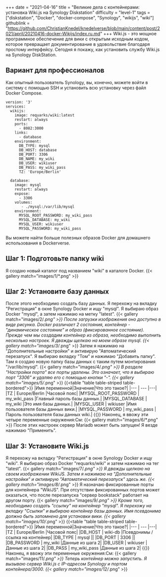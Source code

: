 +++
date = "2021-04-16"
title = "Великие дела с контейнерами: установка Wiki.js на Synology Diskstation"
difficulty = "level-1"
tags = ["diskstation", "Docker", "docker-compose", "Synology", "wikijs", "wiki"]
githublink = "https://github.com/ChristianKnedel/knedelverse/blob/main/content/post/2021/april/20210416-docker-Wikijs/index.ru.md"
+++
Wiki.js - это мощное программное обеспечение для вики с открытым исходным кодом, которое превращает документирование в удовольствие благодаря простому интерфейсу. Сегодня я покажу, как установить службу Wiki.js на Synology DiskStation.
## Вариант для профессионалов
Как опытный пользователь Synology, вы, конечно, можете войти в систему с помощью SSH и установить всю установку через файл Docker Compose.
```
version: '3'
services:
  wikijs:
    image: requarks/wiki:latest
    restart: always
    ports:
      - 8082:3000
    links:
      - database
    environment:
      DB_TYPE: mysql
      DB_HOST: database
      DB_PORT: 3306
      DB_NAME: my_wiki
      DB_USER: wikiuser
      DB_PASS: my_wiki_pass
      TZ: 'Europe/Berlin'

  database:
    image: mysql
    restart: always
    expose:
      - 3306
    volumes:
       - ./mysql:/var/lib/mysql
    environment:
      MYSQL_ROOT_PASSWORD: my_wiki_pass
      MYSQL_DATABASE: my_wiki
      MYSQL_USER: wikiuser
      MYSQL_PASSWORD: my_wiki_pass

```
Вы можете найти больше полезных образов Docker для домашнего использования в Dockerverse.
## Шаг 1: Подготовьте папку wiki
Я создаю новый каталог под названием "wiki" в каталоге Docker.
{{< gallery match="images/1/*.png" >}}

## Шаг 2: Установите базу данных
После этого необходимо создать базу данных. Я перехожу на вкладку "Регистрация" в окне Synology Docker и ищу "mysql". Я выбираю образ Docker "mysql", а затем нажимаю на метку "latest".
{{< gallery match="images/2/*.png" >}}
После загрузки изображения оно доступно в виде рисунка. Docker различает 2 состояния, контейнер - "динамическое состояние" и образ (фиксированное состояние). Прежде чем мы создадим контейнер из образа, необходимо выполнить несколько настроек. Я дважды щелкаю на моем образе mysql.
{{< gallery match="images/3/*.png" >}}
Затем я нажимаю на "Дополнительные настройки" и активирую "Автоматический перезапуск". Я выбираю вкладку "Том" и нажимаю "Добавить папку". Там я создаю новую папку базы данных с таким путем монтирования "/var/lib/mysql".
{{< gallery match="images/4/*.png" >}}
В разделе "Настройки порта" все порты удалены. Это означает, что я выбираю порт "3306" и удаляю его с помощью кнопки "-".
{{< gallery match="images/5/*.png" >}}
{{<table "table table-striped table-bordered">}}
|Имя переменной|Значение|Что это такое?|
|--- | --- |---|
|TZ	| Europe/Berlin |Часовой пояс|
|MYSQL_ROOT_PASSWORD	| my_wiki_pass |Главный пароль базы данных.|
|MYSQL_DATABASE |	my_wiki |Это имя базы данных.|
|MYSQL_USER	| wikiuser |Имя пользователя базы данных вики.|
|MYSQL_PASSWORD |	my_wiki_pass	|Пароль пользователя базы данных wiki.|
{{</table>}}
Наконец, я ввожу эти четыре переменные окружения:См:
{{< gallery match="images/6/*.png" >}}
После этих настроек сервер Mariadb может быть запущен! Я везде нажимаю "Применить".
## Шаг 3: Установите Wiki.js
Я перехожу на вкладку "Регистрация" в окне Synology Docker и ищу "wiki". Я выбираю образ Docker "requarks/wiki" и затем нажимаю на тег "latest".
{{< gallery match="images/7/*.png" >}}
Я дважды щелкаю на своем изображении WikiJS. Затем я нажимаю на "Дополнительные настройки" и активирую "Автоматический перезапуск" здесь же.
{{< gallery match="images/8/*.png" >}}
Я назначаю фиксированные порты для контейнера "WikiJS". При отсутствии фиксированных портов может оказаться, что после перезапуска "сервер bookstack" работает на другом порту.
{{< gallery match="images/9/*.png" >}}
Кроме того, необходимо создать "ссылку" на контейнер "mysql". Я перехожу на вкладку "Ссылки" и выбираю контейнер базы данных. Имя псевдонима должно быть запомнено для установки вики.
{{< gallery match="images/10/*.png" >}}
{{<table "table table-striped table-bordered">}}
|Имя переменной|Значение|Что это такое?|
|--- | --- |---|
|TZ	| Europe/Berlin	|Часовой пояс|
|DB_HOST	| wiki-db	|Псевдонимы / ссылка на контейнер|
|DB_TYPE	| mysql	||
|DB_PORT	| 3306	 ||
|DB_PASSWORD	| my_wiki	|Данные из шага 2|
|DB_USER	| wikiuser |Данные из шага 2|
|DB_PASS	| my_wiki_pass	|Данные из шага 2|
{{</table>}}
Наконец, я ввожу эти переменные окружения:См:
{{< gallery match="images/11/*.png" >}}
Теперь контейнер можно запустить. Я вызываю сервер Wiki.js с IP-адресом Synology и портом контейнера/3000.
{{< gallery match="images/12/*.png" >}}